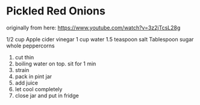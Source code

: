 # Pickled Red Onions

originally from here: https://www.youtube.com/watch?v=3z2jTcsL28g

1/2 cup Apple cider vinegar
1 cup water
1.5 teaspoon salt
Tablespoon sugar
whole peppercorns

1. cut thin
2. boiling water on top.  sit for 1 min
3. strain
4. pack in pint jar
5. add juice
6. let cool completely
7. close jar and put in fridge
